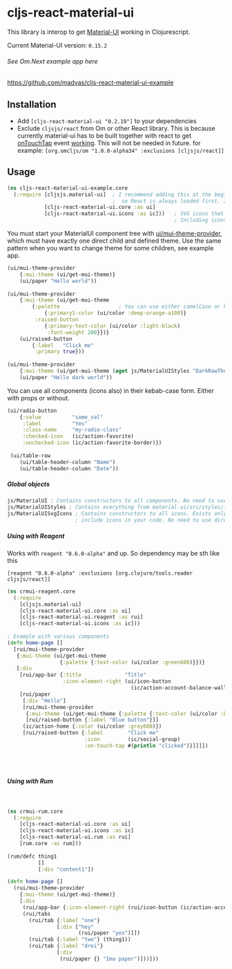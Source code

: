 # cljs-react-material-ui

This library is interop to get [Material-UI](http://www.material-ui.com/#/) working in Clojurescript.

Current Material-UI version: `0.15.2`

###### See Om.Next example app here 
https://github.com/madvas/cljs-react-material-ui-example

## Installation
- Add `[cljs-react-material-ui "0.2.19"]` to your dependencies
- Exclude `cljsjs/react` from Om or other React library.
This is because currently material-ui has to be built together with react to get [onTouchTap](http://www.material-ui.com/#/get-started/installation) event [working](http://stackoverflow.com/questions/29881439/react-tap-events-and-material-ui). This will not be needed in future.
for example: `[org.omcljs/om "1.0.0-alpha34" :exclusions [cljsjs/react]]`

## Usage

  ```clojure
  (ns cljs-react-material-ui-example.core
    (:require [cljsjs.material-ui]  ; I recommend adding this at the beginning of core file
                                    ;  so React is always loaded first. It's not always needed
              [cljs-react-material-ui.core :as ui]
              [cljs-react-material-ui.icons :as ic]))   ; SVG icons that comes with MaterialUI
                                                        ; Including icons is not required
  ```

You must start your MaterialUI component tree with [ui/mui-theme-provider](http://www.material-ui.com/v0.15.0-beta.2/#/customization/themes), which must have exactly one direct child and defined theme. Use the same pattern when you want to change theme for some children, see example app.
```clojure
(ui/mui-theme-provider
    {:mui-theme (ui/get-mui-theme)}
    (ui/paper "Hello world"))
    
(ui/mui-theme-provider 
    {:mui-theme (ui/get-mui-theme 
        {:palette                   ; You can use either camelCase or kebab-case
            {:primary1-color (ui/color :deep-orange-a100)} 
         :raised-button 
            {:primary-text-color (ui/color :light-black) 
             :font-weight 200}})}
    (ui/raised-button
        {:label   "Click me"
         :primary true}))
         
(ui/mui-theme-provider
    {:mui-theme (ui/get-mui-theme (aget js/MaterialUIStyles "DarkRawTheme"))}
    (ui/paper "Hello dark world"))
```

You can use all components (icons also) in their kebab-case form. Either with props or without.
```clojure
(ui/radio-button
    {:value          "some_val"
     :label          "Yes"
     :class-name     "my-radio-class"
     :checked-icon   (ic/action-favorite)
     :unchecked-icon (ic/action-favorite-border)})
     
 (ui/table-row
    (ui/table-header-column "Name")
    (ui/table-header-column "Date"))
```

##### Global objects
```clojure
js/MaterialUI ; Contains constructors to all components. No need to use directly.
js/MaterialUIStyles ; Contains everything from material-ui/src/styles/index.js
js/MaterialUISvgIcons ; Contains constructors to all icons. Exists only when you
                      ; include icons in your code. No need to use directly.
```

##### Using with Reagent
Works with `reagent "0.6.0-alpha"` and up. So dependency may be sth like this

`[reagent "0.6.0-alpha" :exclusions [org.clojure/tools.reader cljsjs/react]]`
```clojure
(ns crmui-reagent.core
  (:require
    [cljsjs.material-ui]
    [cljs-react-material-ui.core :as ui]
    [cljs-react-material-ui.reagent :as rui]
    [cljs-react-material-ui.icons :as ic]))
    
; Example with various components
(defn home-page []
  [rui/mui-theme-provider
   {:mui-theme (ui/get-mui-theme
                 {:palette {:text-color (ui/color :green600)}})}
   [:div
    [rui/app-bar {:title              "Title"
                  :icon-element-right (ui/icon-button
                                        (ic/action-account-balance-wallet))}]
    [rui/paper
     [:div "Hello"]
     [rui/mui-theme-provider
      {:mui-theme (ui/get-mui-theme {:palette {:text-color (ui/color :blue200)}})}
      [rui/raised-button {:label "Blue button"}]]
     (ic/action-home {:color (ui/color :grey600)})
     [rui/raised-button {:label        "Click me"
                         :icon         (ic/social-group)
                         :on-touch-tap #(println "clicked")}]]]])
    
```
&nbsp;
##### Using with Rum
&nbsp;
```clojure
(ns crmui-rum.core
  (:require
    [cljs-react-material-ui.core :as ui]
    [cljs-react-material-ui.icons :as ic]
    [cljs-react-material-ui.rum :as rui]
    [rum.core :as rum]))
    
(rum/defc thing1
          []
          [:div "content1"])

(defn home-page []
  (rui/mui-theme-provider
    {:mui-theme (ui/get-mui-theme)}
    [:div
     (rui/app-bar {:icon-element-right (rui/icon-button (ic/action-accessibility))})
     (rui/tabs
       (rui/tab {:label "one"}
                [:div ["hey"
                       (rui/paper "yes")]])
       (rui/tab {:label "two"} (thing1))
       (rui/tab {:label "drei"}
                [:div
                 (rui/paper {} "Ima paper")]))]))
    
```

